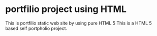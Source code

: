 # portfilio project using HTML

This is portfilio static web site  by using  pure HTML 5
This is a HTML 5 based self portpholio project.

